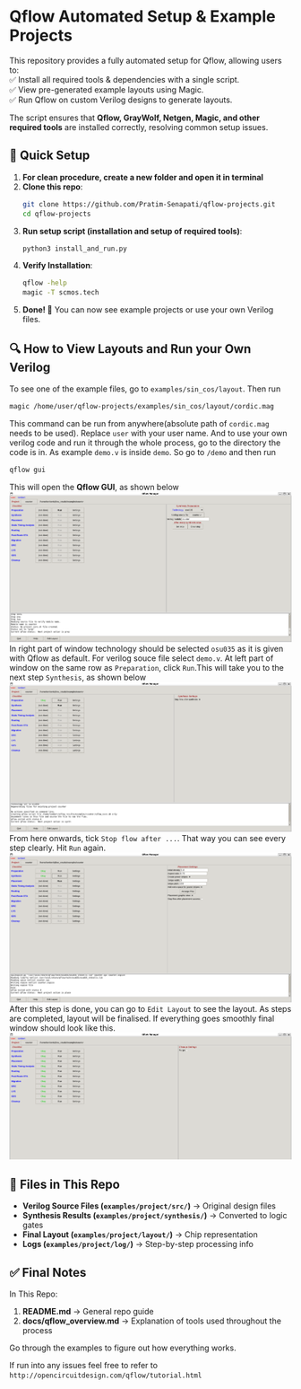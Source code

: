 # Qflow Automated Setup & Example Projects

This repository provides a fully automated setup for Qflow, allowing users to:  
✅ Install all required tools & dependencies with a single script.  
✅ View pre-generated example layouts using Magic.  
✅ Run Qflow on custom Verilog designs to generate layouts.  

The script ensures that **Qflow, GrayWolf, Netgen, Magic, and other required tools** are installed correctly, resolving common setup issues.

## 🚀 Quick Setup
1. **For clean procedure, create a new folder and open it in terminal**
2. **Clone this repo**:
   ```sh
   git clone https://github.com/Pratim-Senapati/qflow-projects.git
   cd qflow-projects
   ```
3. **Run setup script (installation and setup of required tools)**:
   ```sh
   python3 install_and_run.py
   ```
4. **Verify Installation**:
   ```sh
   qflow -help
   magic -T scmos.tech
   ```
5. **Done! 🎉** You can now see example projects or use your own Verilog files.

## 🔍 How to View Layouts and Run your Own Verilog

To see one of the example files, go to `examples/sin_cos/layout`. Then run
```sh
magic /home/user/qflow-projects/examples/sin_cos/layout/cordic.mag
```
This command can be run from anywhere(absolute path of `cordic.mag` needs to be used). Replace `user` with your user name.
And to use your own verilog code and run it through the whole process, go to the directory the code is in.
As example `demo.v` is inside `demo`. So go to `/demo` and then run
```sh
qflow gui
```
This will open the **Qflow GUI**, as shown below
![Qflow GUI Main Window](images/qflow_main.png)
In right part of window technology should be selected `osu035` as it is given with Qflow as default. For verilog souce file select `demo.v`.
At left part of window on the same row as `Preparation`, click `Run`.This will take you to the next step `Synthesis`, as shown below
![Synthesis Window](images/qflow_synth.png)
From here onwards, tick `Stop flow after ...`. That way you can see every step clearly. Hit `Run` again.
![Placement Window](images/qflow_place.png)
After this step is done, you can go to `Edit Layout` to see the layout. As steps are completed, layout will be finalised.
If everything goes smoothly final window should look like this.
![Final](images/qflow_final.png)

## 📂 Files in This Repo
- **Verilog Source Files (`examples/project/src/`)** → Original design files
- **Synthesis Results (`examples/project/synthesis/`)** → Converted to logic gates
- **Final Layout (`examples/project/layout/`)** → Chip representation
- **Logs (`examples/project/log/`)** → Step-by-step processing info

## ✅ **Final Notes**

In This Repo:
1. **README.md** → General repo guide
2. **docs/qflow_overview.md** → Explanation of tools used throughout the process

Go through the examples to figure out how everything works.

If run into any issues feel free to refer to `http://opencircuitdesign.com/qflow/tutorial.html`
